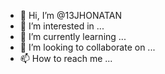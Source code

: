 - 👋 Hi, I’m @13JHONATAN
- 👀 I’m interested in ...
- 🌱 I’m currently learning ...
- 💞️ I’m looking to collaborate on ...
- 📫 How to reach me ...

<!---
13JHONATAN/13JHONATAN is a ✨ special ✨ repository because its `README.md` (this file) appears on your GitHub profile.
You can click the Preview link to take a look at your changes.
--->
